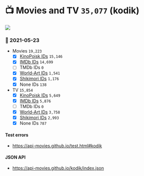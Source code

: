 # :tv: Movies and TV `35,077` (kodik)

<a href="https://API-Movies.github.io"><img src="https://API-Movies.github.io/banner.png?cache"></a>

### :date: 2021-05-23
- Movies `19,223`
  - [x] <a href="https://API-Movies.github.io/kodik/movie_kinopoisk_ids.json">KinoPoisk IDs</a> `15,146`
  - [x] <a href="https://API-Movies.github.io/kodik/movie_imdb_ids.json">IMDb IDs</a> `14,699`
  - [ ] TMDb IDs `0`
  - [x] <a href="https://API-Movies.github.io/kodik/movie_world_art_ids.json">World-Art IDs</a> `1,541`
  - [x] <a href="https://API-Movies.github.io/kodik/movie_shikimori_ids.json">Shikimori IDs</a> `1,176`
  - [x] None IDs `138`
- TV `15,854`
  - [x] <a href="https://API-Movies.github.io/kodik/tv_kinopoisk_ids.json">KinoPoisk IDs</a> `5,649`
  - [x] <a href="https://API-Movies.github.io/kodik/tv_imdb_ids.json">IMDb IDs</a> `5,876`
  - [ ] TMDb IDs `0`
  - [x] <a href="https://API-Movies.github.io/kodik/tv_world_art_ids.json">World-Art IDs</a> `3,758`
  - [x] <a href="https://API-Movies.github.io/kodik/tv_shikimori_ids.json">Shikimori IDs</a> `2,993`
  - [x] None IDs `787`
#### Test errors
- <a href='https://api-movies.github.io/test.html#kodik'>https://api-movies.github.io/test.html#kodik</a>
#### JSON API
- <a href='https://api-movies.github.io/kodik/index.json'>https://api-movies.github.io/kodik/index.json</a>
